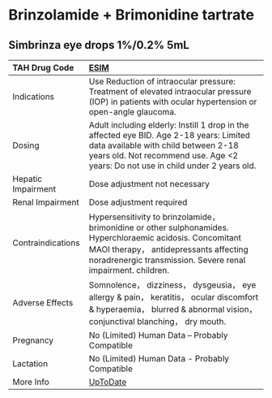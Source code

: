# Brinzolamide + Brimonidine tartrate

## Simbrinza eye drops 1%/0.2% 5mL

| TAH Drug Code      | [ESIM](https://www.tahsda.org.tw/drugs/hissearch.php?drug_code=ESIM)                                                                                                                                                 |
|:-------------------|:---------------------------------------------------------------------------------------------------------------------------------------------------------------------------------------------------------------------|
| Indications        | Use Reduction of intraocular pressure: Treatment of elevated intraocular pressure (IOP) in patients with ocular hypertension or open-angle glaucoma.                                                                 |
| Dosing             | Adult including elderly: Instill 1 drop in the affected eye BID. Age 2-18 years: Limited data available with child between 2-18 years old. Not recommend use. Age <2 years: Do not use in child under 2 years old.   |
| Hepatic Impairment | Dose adjustment not necessary                                                                                                                                                                                        |
| Renal Impairment   | Dose adjustment required                                                                                                                                                                                             |
| Contraindications  | Hypersensitivity to brinzolamide， brimonidine or other sulphonamides. Hyperchloraemic acidosis. Concomitant MAOI therapy， antidepressants affecting noradrenergic transmission. Severe renal impairment. children. |
| Adverse Effects    | Somnolence， dizziness， dysgeusia， eye allergy & pain， keratitis， ocular discomfort & hyperaemia， blurred & abnormal vision， conjunctival blanching， dry mouth.                                               |
| Pregnancy          | No (Limited) Human Data – Probably Compatible                                                                                                                                                                        |
| Lactation          | No (Limited) Human Data - Probably Compatible                                                                                                                                                                        |
| More Info          | [UpToDate](https://www.uptodate.com/contents/brinzolamide-and-brimonidine-tartrate-drug-information)                                                                                                                 |

